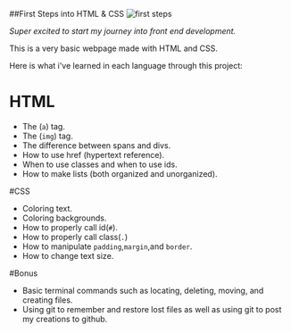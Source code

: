 ##First Steps into HTML & CSS
![first steps](http://img.webmd.com/dtmcms/live/webmd/consumer_assets/site_images/articles/health_tools/baby_milestones_1_slideshow/getty_rm_photo_of_baby_walking.jpg)

*Super excited to start my journey into front end development.*


This is a very basic webpage made with HTML and CSS.

Here is what i've learned in each language through this project:

# HTML
* The (`a`) tag.
* The (`img`) tag.
* The difference between spans and divs.
* How to use href (hypertext reference).
* When to use classes and when to use ids.
* How to make lists (both organized and unorganized).


#CSS
* Coloring text.
* Coloring backgrounds.
* How to properly call id(`#`).
* How to properly call class(`.`)
* How to manipulate `padding`,`margin`,and `border`.
* How to change text size.


#Bonus
* Basic terminal commands such as locating, deleting, moving, and creating files.
* Using git to remember and restore lost files as well as using git to post my creations to github.
